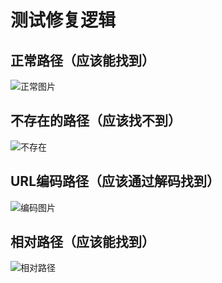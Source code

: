 # 测试修复逻辑

## 正常路径（应该能找到）
![正常图片](./images/test.png)

## 不存在的路径（应该找不到）
![不存在](./nonexistent/image.png)

## URL编码路径（应该通过解码找到）
![编码图片](images/%E6%B5%8B%E8%AF%95%E5%9B%BE%E7%89%87.png)

## 相对路径（应该能找到）
![相对路径](../markdown-image-manager/images/test.png)